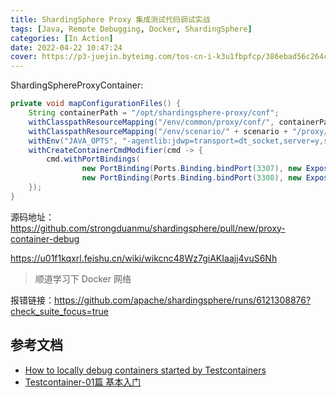 ```yaml
---
title: ShardingSphere Proxy 集成测试代码调试实战
tags: [Java, Remote Debugging, Docker, ShardingSphere]
categories: [In Action]
date: 2022-04-22 10:47:24
cover: https://p3-juejin.byteimg.com/tos-cn-i-k3u1fbpfcp/386ebad56c264cecbb308f933eb09b7b~tplv-k3u1fbpfcp-zoom-in-crop-mark:1304:0:0:0.awebp
---
```


ShardingSphereProxyContainer:

```java
private void mapConfigurationFiles() {
    String containerPath = "/opt/shardingsphere-proxy/conf";
    withClasspathResourceMapping("/env/common/proxy/conf/", containerPath, BindMode.READ_ONLY);
    withClasspathResourceMapping("/env/scenario/" + scenario + "/proxy/conf/" + databaseType.getName().toLowerCase(), containerPath, BindMode.READ_ONLY);
    withEnv("JAVA_OPTS", "-agentlib:jdwp=transport=dt_socket,server=y,suspend=y,address=127.0.0.1:3308");
    withCreateContainerCmdModifier(cmd -> {
        cmd.withPortBindings(
                new PortBinding(Ports.Binding.bindPort(3307), new ExposedPort(3307)), 
                new PortBinding(Ports.Binding.bindPort(3308), new ExposedPort(3308)));
    });
}
```



源码地址：https://github.com/strongduanmu/shardingsphere/pull/new/proxy-container-debug



https://u01f1kqxrl.feishu.cn/wiki/wikcnc48Wz7giAKIaajj4vuS6Nh

> 顺道学习下 Docker 网络

报错链接：https://github.com/apache/shardingsphere/runs/6121308876?check_suite_focus=true

## 参考文档

* [How to locally debug containers started by Testcontainers](https://bsideup.github.io/posts/debugging_containers/)
* [Testcontainer-01篇 基本入门](https://blog.csdn.net/mail_liuxing/article/details/99075606)
